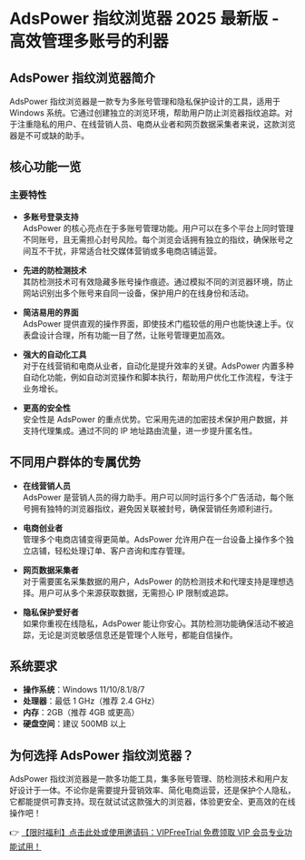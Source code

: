 # AdsPower 指纹浏览器 2025 最新版 - 高效管理多账号的利器

## AdsPower 指纹浏览器简介

AdsPower 指纹浏览器是一款专为多账号管理和隐私保护设计的工具，适用于 Windows 系统。它通过创建独立的浏览环境，帮助用户防止浏览器指纹追踪。对于注重隐私的用户、在线营销人员、电商从业者和网页数据采集者来说，这款浏览器是不可或缺的助手。

## 核心功能一览

### 主要特性

- **多账号登录支持**  
  AdsPower 的核心亮点在于多账号管理功能。用户可以在多个平台上同时管理不同账号，且无需担心封号风险。每个浏览会话拥有独立的指纹，确保账号之间互不干扰，非常适合社交媒体营销或多电商店铺运营。

- **先进的防检测技术**  
  其防检测技术可有效隐藏多账号操作痕迹。通过模拟不同的浏览器环境，防止网站识别出多个账号来自同一设备，保护用户的在线身份和活动。

- **简洁易用的界面**  
  AdsPower 提供直观的操作界面，即使技术门槛较低的用户也能快速上手。仪表盘设计合理，所有功能一目了然，让账号管理更加高效。

- **强大的自动化工具**  
  对于在线营销和电商从业者，自动化是提升效率的关键。AdsPower 内置多种自动化功能，例如自动浏览操作和脚本执行，帮助用户优化工作流程，专注于业务增长。

- **更高的安全性**  
  安全性是 AdsPower 的重点优势。它采用先进的加密技术保护用户数据，并支持代理集成。通过不同的 IP 地址路由流量，进一步提升匿名性。

## 不同用户群体的专属优势

- **在线营销人员**  
  AdsPower 是营销人员的得力助手。用户可以同时运行多个广告活动，每个账号拥有独特的浏览器指纹，避免因关联被封号，确保营销任务顺利进行。

- **电商创业者**  
  管理多个电商店铺变得更简单。AdsPower 允许用户在一台设备上操作多个独立店铺，轻松处理订单、客户咨询和库存管理。

- **网页数据采集者**  
  对于需要匿名采集数据的用户，AdsPower 的防检测技术和代理支持是理想选择。用户可从多个来源获取数据，无需担心 IP 限制或追踪。

- **隐私保护爱好者**  
  如果你重视在线隐私，AdsPower 能让你安心。其防检测功能确保活动不被追踪，无论是浏览敏感信息还是管理个人账号，都能自信操作。

## 系统要求

- **操作系统**：Windows 11/10/8.1/8/7  
- **处理器**：最低 1 GHz（推荐 2.4 GHz）  
- **内存**：2GB（推荐 4GB 或更高）  
- **硬盘空间**：建议 500MB 以上  

## 为何选择 AdsPower 指纹浏览器？

AdsPower 指纹浏览器是一款多功能工具，集多账号管理、防检测技术和用户友好设计于一体。不论你是需要提升营销效率、简化电商运营，还是保护个人隐私，它都能提供可靠支持。现在就试试这款强大的浏览器，体验更安全、更高效的在线操作吧！

👉 [【限时福利】点击此处或使用邀请码：VIPFreeTrial 免费领取 VIP 会员专业功能试用！](https://bit.ly/adspower_free)
